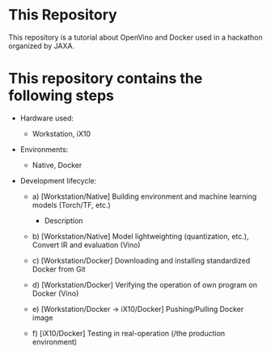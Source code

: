# This Repository
This repository is a tutorial about OpenVino and Docker used in a hackathon organized by JAXA.

# This repository contains the following steps

 * Hardware used:
	* Workstation, iX10

 * Environments:
	* Native, Docker

 * Development lifecycle:

	* a) [Workstation/Native] Building environment and machine learning models (Torch/TF, etc.)
		* Description

	* b) [Workstation/Native] Model lightweighting (quantization, etc.), Convert IR and evaluation (Vino)

	* c) [Workstation/Docker] Downloading and installing standardized Docker from Git

	* d) [Workstation/Docker] Verifying the operation of own program on Docker (Vino)

 	* e) [Workstation/Docker → iX10/Docker] Pushing/Pulling Docker image

	* f) [iX10/Docker] Testing in real-operation (/the production environment)
